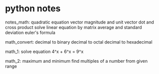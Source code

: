 # python notes
notes_math:
quadratic equation
vector magnitude and unit vector
dot and cross product
solve linear equation by matrix
average and standard deviation
euler's formula

math_convert:
decimal to binary
decimal to octal
decimal to hexadecimal

math_1:
solve equation 4^x + 6^x = 9^x

math_2:
maximum and minimum
find multiples of a number from given range

